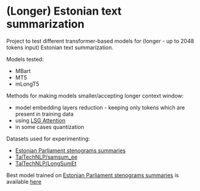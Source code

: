 # (Longer) Estonian text summarization

Project to test different transformer-based models for (longer - up to 2048 tokens input) Estonian text summarization.


Models  tested:

- MBart
- MT5
- mLongT5

Methods for making models smaller/accepting longer context window:
- model embedding layers reduction -  keeping only tokens which are present in training data
- using [LSG Attention](https://github.com/ccdv-ai/convert_checkpoint_to_lsg)
- in some cases quantization

Datasets used for experimenting:

- [Estonian Parliament stenograms summaries](https://huggingface.co/datasets/rristo/et_parliament_stenos_summary)
- [TalTechNLP/samsum_ee](https://huggingface.co/datasets/TalTechNLP/samsum_ee)
- [TalTechNLP/LongSumEt](https://huggingface.co/datasets/TalTechNLP/LongSumEt)

Best model trained on [Estonian Parliament stenograms summaries](https://huggingface.co/datasets/rristo/et_parliament_stenos_summary) is available [here](https://huggingface.co/rristo/mlong-t5-tglobal-base-et-riigikogu-summary)

